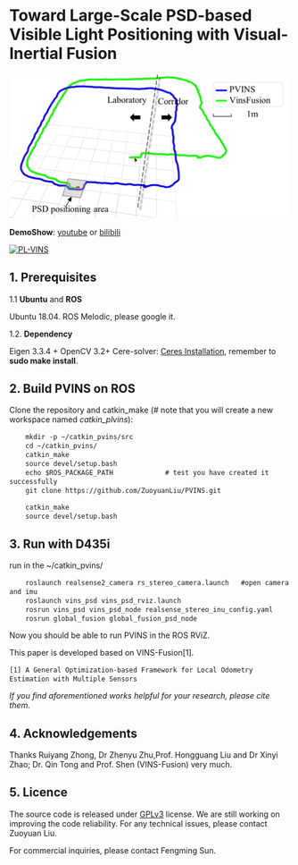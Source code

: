 # Toward Large-Scale PSD-based Visible Light Positioning with Visual-Inertial Fusion


![image](https://github.com/ZuoyuanLiu/PVINS/blob/master/output/fig6.tif)


**DemoShow**: [youtube](https://youtu.be/7j6x5J23VpY) or [bilibili](https://www.bilibili.com/video/BV1KrmmYMEEs/)

[![PL-VINS](https://img.youtube.com/vi/7j6x5J23VpY/0.jpg)](https://youtu.be/7j6x5J23VpY)

## 1. Prerequisites
1.1 **Ubuntu** and **ROS**

Ubuntu 18.04. ROS Melodic, please google it.

1.2. **Dependency**

Eigen 3.3.4 + OpenCV 3.2+ Cere-solver: [Ceres Installation](http://ceres-solver.org/installation.html), remember to **sudo make install**.

## 2. Build PVINS on ROS
Clone the repository and catkin_make (# note that you will create a new workspace named *catkin_plvins*):
```
	mkdir -p ~/catkin_pvins/src    
	cd ~/catkin_pvins/
	catkin_make
	source devel/setup.bash
	echo $ROS_PACKAGE_PATH             # test you have created it successfully
	git clone https://github.com/ZuoyuanLiu/PVINS.git
```

```	
	catkin_make
	source devel/setup.bash
```

## 3. Run with D435i


run in the ~/catkin_pvins/
```
	roslaunch realsense2_camera rs_stereo_camera.launch   #open camera and imu
	roslaunch vins_psd vins_psd_rviz.launch
	rosrun vins_psd vins_psd_node realsense_stereo_inu_config.yaml
	rosrun global_fusion global_fusion_psd_node
```

Now you should be able to run PVINS in the ROS RViZ. 


This paper is developed based on VINS-Fusion[1].
```
[1] A General Optimization-based Framework for Local Odometry Estimation with Multiple Sensors

```

*If you find aforementioned works helpful for your research, please cite them.*

## 4. Acknowledgements

Thanks Ruiyang Zhong, Dr Zhenyu Zhu,Prof. Hongguang Liu and Dr Xinyi Zhao; Dr. Qin Tong and Prof. Shen (VINS-Fusion) very much.

## 5. Licence
The source code is released under [GPLv3](http://www.gnu.org/licenses/) license.
We are still working on improving the code reliability. For any technical issues, please contact Zuoyuan Liu.

For commercial inquiries, please contact Fengming Sun.
